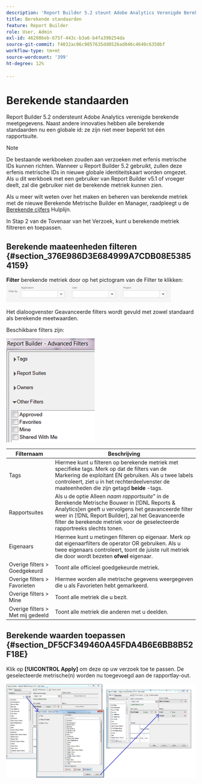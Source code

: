```yaml
---
description: 'Report Builder 5.2 steunt Adobe Analytics Verenigde Berekende Metriek. Naast andere innovaties hebben alle berekende standaarden nu een globale id: ze zijn niet meer beperkt tot één rapportsuite.'
title: Berekende standaarden
feature: Report Builder
role: User, Admin
exl-id: 462086eb-675f-443c-b3a6-b4fa390254da
source-git-commit: f4032ac06c9057635dd0526ad046c4640c6350bf
workflow-type: tm+mt
source-wordcount: '399'
ht-degree: 12%

---
```


# Berekende standaarden

Report Builder 5.2 ondersteunt Adobe Analytics verenigde berekende meetgegevens. Naast andere innovaties hebben alle berekende standaarden nu een globale id: ze zijn niet meer beperkt tot één rapportsuite.

>[!NOTE]
>
>De bestaande werkboeken zouden aan verzoeken met erfenis metrische IDs kunnen richten. Wanneer u Report Builder 5.2 gebruikt, zullen deze erfenis metrische IDs in nieuwe globale identiteitskaart worden omgezet. Als u dit werkboek met een gebruiker van Report Builder v5.1 of vroeger deelt, zal die gebruiker niet de berekende metriek kunnen zien.

Als u meer wilt weten over het maken en beheren van berekende metriek met de nieuwe Berekende Metrische Builder en Manager, raadpleegt u de [Berekende cijfers](https://experienceleague.adobe.com/docs/analytics/components/calculated-metrics/cm-overview.html) Hulplijn.

In Stap 2 van de Tovenaar van het Verzoek, kunt u berekende metriek filtreren en toepassen.

## Berekende maateenheden filteren {#section_376E986D3E684999A7CDB08E53854159}

**Filter** berekende metriek door op het pictogram van de Filter te klikken:  ![Screenshot van de filteropties die de velden Toepassing, Gebruiker en Project weergeven.](/help/admin/admin/assets/filter.png)

Het dialoogvenster Geavanceerde filters wordt gevuld met zowel standaard als berekende meetwaarden.

Beschikbare filters zijn:

![Screenshot met de opties voor Geavanceerde filters die in de volgende tabel worden beschreven.](assets/advanced_filters.png)

| Filternaam | Beschrijving |
|---|---|
| Tags | Hiermee kunt u filteren op berekende metriek met specifieke tags. Merk op dat de filters van de Markering de exploitant EN gebruiken. Als u twee labels controleert, ziet u in het rechterdeelvenster de maateenheden die zijn getagd **beide** -tags. |
| Rapportsuites | Als u de optie Alleen *naam rapportsuite*&quot; in de Berekende Metrische Bouwer in [!DNL Reports & Analytics]en geeft u vervolgens het geavanceerde filter weer in [!DNL Report Builder], zal het Geavanceerde filter de berekende metriek voor de geselecteerde rapportreeks slechts tonen. |
| Eigenaars | Hiermee kunt u metingen filteren op eigenaar. Merk op dat eigenaarfilters de operator OR gebruiken. Als u twee eigenaars controleert, toont de juiste ruit metriek die door wordt bezeten **ofwel** eigenaar. |
| Overige filters > Goedgekeurd | Toont alle officieel goedgekeurde metriek. |
| Overige filters > Favorieten | Hiermee worden alle metrische gegevens weergegeven die u als Favorieten hebt gemarkeerd. |
| Overige filters > Mine | Toont alle metriek die u bezit. |
| Overige filters > Met mij gedeeld | Toont alle metriek die anderen met u deelden. |

## Berekende waarden toepassen {#section_DF5CF349460A45FDA4B6E6BB8B52F18E}

Klik op **[!UICONTROL Apply]** om deze op uw verzoek toe te passen. De geselecteerde metrische(n) worden nu toegevoegd aan de rapportlay-out.

![Screenshot die de Stap 2 van de Tovenaar van het Verzoek toont - de Totalen van de Plaats richtend aan het Geavanceerde venster van Filters en toegepaste rapportmetriek.](assets/filtering_for_metric.png)
